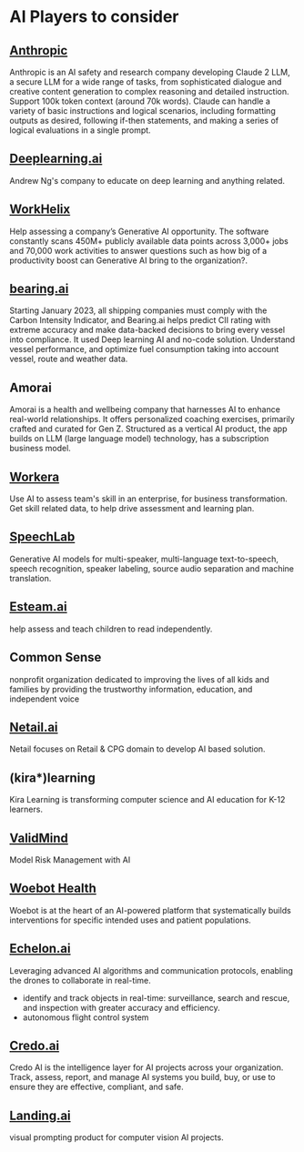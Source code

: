 # AI Players to consider

## [Anthropic](https://www.anthropic.com/)

Anthropic is an AI safety and research company developing Claude 2 LLM, a secure LLM for a wide range of tasks, from sophisticated dialogue and creative content generation to complex reasoning and detailed instruction. Support 100k token context (around 70k words). Claude can handle a variety of basic instructions and logical scenarios, including formatting outputs as desired, following if-then statements, and making a series of logical evaluations in a single prompt.

## [Deeplearning.ai](https://www.deeplearning.ai/)

Andrew Ng's company to educate on deep learning and anything related.

## [WorkHelix](https://www.workhelix.com/)

Help assessing a company’s Generative AI opportunity. The software constantly scans 450M+ publicly available data points across 3,000+ jobs and 70,000 work activities to answer questions such as how big of a productivity boost can Generative AI bring to the organization?.

## [bearing.ai](https://bearing.ai/)

Starting January 2023, all shipping companies must comply with the Carbon Intensity Indicator, and Bearing.ai helps predict CII rating with extreme accuracy and make data-backed decisions to bring every vessel into compliance. It used Deep learning AI and no-code solution.
Understand vessel performance, and optimize fuel consumption taking into account vessel, route and weather data.

## Amorai

Amorai is a health and wellbeing company that harnesses AI to enhance real-world relationships. It offers personalized coaching exercises, primarily crafted and curated for Gen Z. Structured as a vertical AI product, the app builds on LLM (large language model) technology, has a subscription business model.

## [Workera](https://workera.ai/)

Use AI to assess team's skill in an enterprise, for business transformation. Get skill related data,  to help drive assessment and learning plan.

## [SpeechLab](https://www.speechlab.ai/)


Generative AI models for multi-speaker, multi-language text-to-speech, speech recognition, speaker labeling, source audio separation and machine translation.

## [Esteam.ai](https://www.esteam.ai/)

help assess and teach children to read independently.

## Common Sense

nonprofit organization dedicated to improving the lives of all kids and families by providing the trustworthy information, education, and independent voice

## [Netail.ai](https://netail.ai)

Netail focuses on Retail & CPG domain to develop AI based solution.


## (kira*)learning

Kira Learning is transforming computer science and AI education for K-12 learners.

## [ValidMind](https://validmind.com/)

Model Risk Management with AI

## [Woebot Health](https://woebothealth.com/)

Woebot is at the heart of an AI-powered platform that systematically builds interventions for specific intended uses and patient populations.

## [Echelon.ai](https://echelon.ai/)

 Leveraging advanced AI algorithms and communication protocols, enabling the drones to collaborate in real-time.
* identify and track objects in real-time: surveillance, search and rescue, and inspection with greater accuracy and efficiency.
* autonomous flight control system


## [Credo.ai](https://Credo.ai)

Credo AI is the intelligence layer for AI projects across your organization. Track, assess, report, and manage AI systems you build, buy, or use to ensure they are effective, compliant, and safe.

## [Landing.ai](https://landing.ai/)

visual prompting product for computer vision AI projects.



